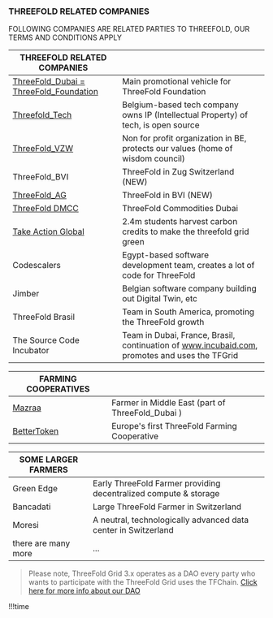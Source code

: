 ### THREEFOLD RELATED COMPANIES

FOLLOWING COMPANIES ARE RELATED PARTIES TO THREEFOLD, OUR TERMS AND CONDITIONS APPLY 

| THREEFOLD RELATED COMPANIES                                         |                                                                                               |
| ------------------------------------------------------------------- | --------------------------------------------------------------------------------------------- |
| [ThreeFold_Dubai = ThreeFold_Foundation](threefold:threefold_dubai) | Main promotional vehicle for ThreeFold Foundation                                             |
| [Threefold_Tech](threefold:threefold_tech)                                   | Belgium-based tech company owns IP (Intellectual Property) of tech, is open source            |
| [ThreeFold_VZW](threefold:threefold_vzw)                            | Non for profit organization in BE, protects our values (home of wisdom council)               |
| ThreeFold_BVI                                                       | ThreeFold in Zug Switzerland (NEW)                                                            |
| [ThreeFold_AG](threefold:threefold_ag)                              | ThreeFold in BVI (NEW)                                                                        |
| [ThreeFold DMCC](threefold:threefold_commodities)                   | ThreeFold Commodities Dubai                                                                   |
| [Take Action Global](https://www.takeactionglobal.org/)             | 2.4m students harvest carbon credits to make the threefold grid green                         |
| Codescalers                                                         | Egypt-based software development team, creates a lot of code for ThreeFold                    |
| Jimber                                                              | Belgian software company building out Digital Twin, etc                                       |
| ThreeFold Brasil                                                    | Team in South America, promoting the ThreeFold growth                                         |
| The Source Code Incubator                                           | Team in Dubai, France, Brasil, continuation of www.incubaid.com, promotes and uses the TFGrid |

| FARMING COOPERATIVES                 |                                                  |
| ------------------------------------ | ------------------------------------------------ |
| [Mazraa](threefold:mazraa)           | Farmer in Middle East (part of ThreeFold_Dubai ) |
| [BetterToken](threefold:bettertoken) | Europe's first ThreeFold Farming Cooperative     |

| SOME LARGER FARMERS |                                                                  |
| ------------------- | ---------------------------------------------------------------- |
| Green Edge          | Early ThreeFold Farmer providing decentralized compute & storage |
| Bancadati           | Large ThreeFold Farmer in Switzerland                            |
| Moresi              | A neutral, technologically advanced data center in Switzerland   |
| there are many more | ...                                                              |

> Please note, ThreeFold Grid 3.x operates as a DAO every party who wants to participate with the ThreeFold Grid uses the TFChain.
> [Click here for more info about our DAO](threefold:tfdao)


!!!time

